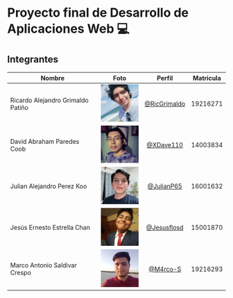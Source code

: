 # Proyecto final de Desarrollo de Aplicaciones Web :computer:
## Integrantes

|Nombre  | Foto | Perfil | Matricula
|------------- | ------------- |:---------------:| -------------
|Ricardo Alejandro Grimaldo Patiño  | <img src="/Integrantes/Grimaldo.jpg" width="100">| [@RicGrimaldo](https://github.com/RicGrimaldo) | 19216271
|David Abraham Paredes Coob | <img src="/Integrantes/David.jpeg" width="100"> | [@XDave110](https://github.com/XDave110) | 14003834
|Julian Alejandro Perez Koo | <img src="/Integrantes/Julian.jpeg" width="100"> | [@JulianP65](https://github.com/JulianP65) | 16001632
|Jesús Ernesto Estrella Chan | <img src="/Integrantes/Jesus.jpeg" width="100"> | [@Jesusflosd](https://github.com/Jesusflosd) | 15001870
|Marco Antonio Saldivar Crespo| <img src="/Integrantes/Marco.jpeg" width="100"> | [@M4rco-S](https://github.com/M4rco-S) | 19216293